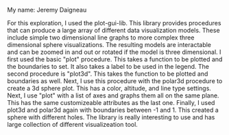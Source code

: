 My name: Jeremy Daigneau

For this exploration, I used the plot-gui-lib. This library provides procedures that can produce a large array of different data visualization models. These include simple two dimensional line graphs to more complex three dimensional sphere visualizations. The resulting models are interactable and can be zoomed in and out or rotated if the model is three dimensional. I first used the basic "plot" procedure. This takes a function to be plotted and the boundaries to set. It also takes a label to be used in the legend. The second procedure is "plot3d". This takes the function to be plotted and boundaries as well. Next, I use this procedure with the polar3d procedure to create a 3d sphere plot. This has a color, altitude, and line type settings. Next, I use "plot" with a list of axes and graphs them all on the same plane. This has the same customizeable attributes as the last one. Finally, I used plot3d and polar3d again with boundaries between -1 and 1. This created a sphere with different holes. The library is really interesting to use and has large collection of different visualizeation tool.